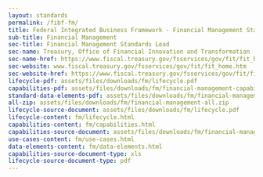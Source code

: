 ```yaml
---
layout: standards
permalink: /fibf-fm/
title: Federal Integrated Business Framework - Financial Management Standards
sub-title: Financial Management
sec-title: Financial Management Standards Lead
sec-name: Treasury, Office of Financial Innovation and Transformation
sec-name-href: https://www.fiscal.treasury.gov/fsservices/gov/fit/fit_home.htm
sec-website: www.fiscal.treasury.gov/fsservices/gov/fit/fit_home.htm
sec-website-href: https://www.fiscal.treasury.gov/fsservices/gov/fit/fit_home.htm
lifecycle-pdf: assets/files/downloads/fm/lifecycle.pdf
capabilities-pdf: assets/files/downloads/fm/financial-management-capabilities.xlsx
standard-data-elements-pdf: assets/files/downloads/fm/financial-management-standard-data-elements.xlsx
all-zip: assets/files/downloads/fm/financial-management-all.zip
lifecycle-source-document: assets/files/downloads/fm/lifecycle.pdf
lifecycle-content: fm/lifecycle.html
capabilities-content: fm/capabilities.html
capabilities-source-document: assets/files/downloads/fm/financial-management-capabilities.xlsx
use-cases-content: fm/use-cases.html
data-elements-content: fm/data-elements.html
capabilities-source-document-type: xls
lifecycle-source-document-type: pdf
---
```


